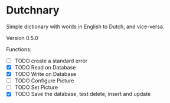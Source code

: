 # Dutchnary

Simple dictionary with words in English to Dutch, and vice-versa.

Version 0.5.0

Functions:

- [ ] TODO create a standard error
- [x] TODO Read on Database
- [x] TODO Write on Database
- [ ] TODO Configure Picture
- [ ] TODO Set Picture
- [x] TODO Save the database, test delete, insert and update